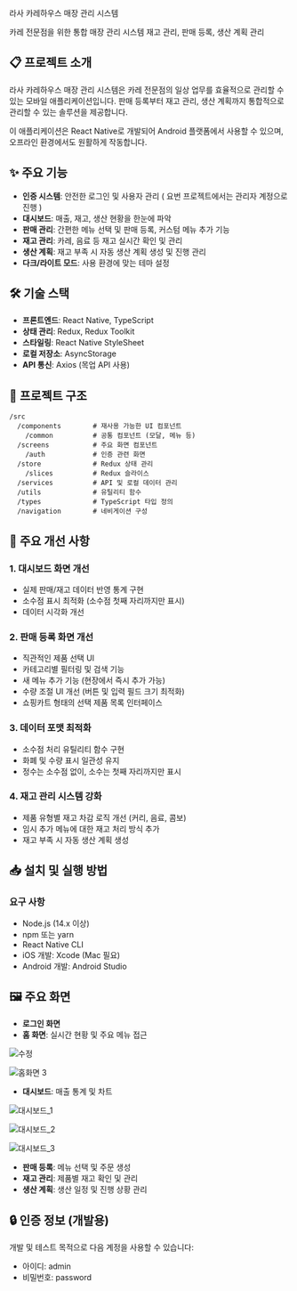 라사 카레하우스 매장 관리 시스템

카레 전문점을 위한 통합 매장 관리 시스템
재고 관리, 판매 등록, 생산 계획 관리

## 📋 프로젝트 소개

라사 카레하우스 매장 관리 시스템은 카레 전문점의 일상 업무를 효율적으로 관리할 수 있는 모바일 애플리케이션입니다. 판매 등록부터 재고 관리, 생산 계획까지 통합적으로 관리할 수 있는 솔루션을 제공합니다.

이 애플리케이션은 React Native로 개발되어 Android 플랫폼에서 사용할 수 있으며, 오프라인 환경에서도 원활하게 작동합니다.

## ✨ 주요 기능

- **인증 시스템**: 안전한 로그인 및 사용자 관리 ( 요번 프로젝트에서는 관리자 계정으로 진행 )
- **대시보드**: 매출, 재고, 생산 현황을 한눈에 파악
- **판매 관리**: 간편한 메뉴 선택 및 판매 등록, 커스텀 메뉴 추가 기능
- **재고 관리**: 카레, 음료 등 재고 실시간 확인 및 관리
- **생산 계획**: 재고 부족 시 자동 생산 계획 생성 및 진행 관리
- **다크/라이트 모드**: 사용 환경에 맞는 테마 설정

## 🛠️ 기술 스택

- **프론트엔드**: React Native, TypeScript
- **상태 관리**: Redux, Redux Toolkit
- **스타일링**: React Native StyleSheet
- **로컬 저장소**: AsyncStorage
- **API 통신**: Axios (목업 API 사용)

## 📁 프로젝트 구조

```
/src
  /components        # 재사용 가능한 UI 컴포넌트
    /common          # 공통 컴포넌트 (모달, 메뉴 등)
  /screens           # 주요 화면 컴포넌트
    /auth            # 인증 관련 화면
  /store             # Redux 상태 관리
    /slices          # Redux 슬라이스
  /services          # API 및 로컬 데이터 관리
  /utils             # 유틸리티 함수
  /types             # TypeScript 타입 정의
  /navigation        # 네비게이션 구성
```

## 🚀 주요 개선 사항

### 1. 대시보드 화면 개선
- 실제 판매/재고 데이터 반영 통계 구현
- 소수점 표시 최적화 (소수점 첫째 자리까지만 표시)
- 데이터 시각화 개선

### 2. 판매 등록 화면 개선
- 직관적인 제품 선택 UI 
- 카테고리별 필터링 및 검색 기능
- 새 메뉴 추가 기능 (현장에서 즉시 추가 가능)
- 수량 조절 UI 개선 (버튼 및 입력 필드 크기 최적화)
- 쇼핑카트 형태의 선택 제품 목록 인터페이스

### 3. 데이터 포맷 최적화
- 소수점 처리 유틸리티 함수 구현
- 화폐 및 수량 표시 일관성 유지
- 정수는 소수점 없이, 소수는 첫째 자리까지만 표시

### 4. 재고 관리 시스템 강화
- 제품 유형별 재고 차감 로직 개선 (커리, 음료, 콤보)
- 임시 추가 메뉴에 대한 재고 처리 방식 추가
- 재고 부족 시 자동 생산 계획 생성

## 📥 설치 및 실행 방법

### 요구 사항
- Node.js (14.x 이상)
- npm 또는 yarn
- React Native CLI
- iOS 개발: Xcode (Mac 필요)
- Android 개발: Android Studio

## 🖼️ 주요 화면

- **로그인 화면**
- **홈 화면**: 실시간 현황 및 주요 메뉴 접근

![수정](https://github.com/user-attachments/assets/b81e3431-d056-4104-90ba-c47b790d0ca8)

![홈화면 3](https://github.com/user-attachments/assets/1ecfc958-b044-474d-b9c1-133dff103aa8)

- **대시보드**: 매출 통계 및 차트

![대시보드_1](https://github.com/user-attachments/assets/c35ab8ca-44fd-4473-86d1-ee4babebda2c)

![대시보드_2](https://github.com/user-attachments/assets/2ee8452b-ac2c-4906-aa85-e75d3c4b9669)

![대시보드_3](https://github.com/user-attachments/assets/44d6a108-e6bd-42aa-8e75-7310d88a6565)


- **판매 등록**: 메뉴 선택 및 주문 생성
- **재고 관리**: 제품별 재고 확인 및 관리
- **생산 계획**: 생산 일정 및 진행 상황 관리

## 🔒 인증 정보 (개발용)

개발 및 테스트 목적으로 다음 계정을 사용할 수 있습니다:
- 아이디: admin
- 비밀번호: password


